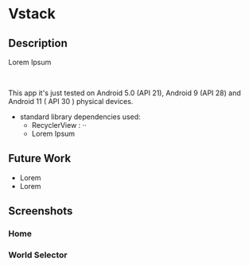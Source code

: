 # Vstack

## Description
Lorem Ipsum

<br>

This app it's just tested on Android 5.0 (API 21), Android 9 (API 28) and Android 11 ( API 30 ) physical devices.

- standard library dependencies used:
  - RecyclerView : ··
  - Lorem Ipsum

## Future Work
- Lorem
- Lorem

## Screenshots
### Home

### World Selector